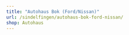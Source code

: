 ```yaml
---
title: "Autohaus Bok (Ford/Nissan)"
url: /sindelfingen/autohaus-bok-ford-nissan/
shop: Autohaus
---
```

